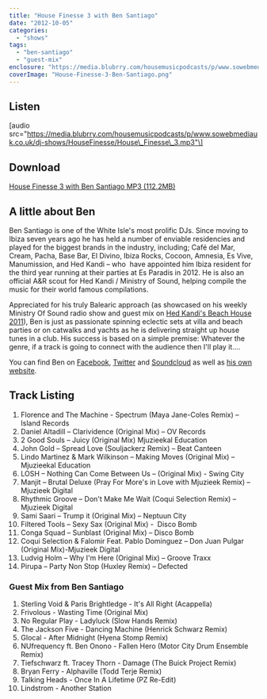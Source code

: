 ```yaml
---
title: "House Finesse 3 with Ben Santiago"
date: "2012-10-05"
categories: 
  - "shows"
tags: 
  - "ben-santiago"
  - "guest-mix"
enclosure: "https://media.blubrry.com/housemusicpodcasts/p/www.sowebmediauk.co.uk/dj-shows/HouseFinesse/House_Finesse_3.mp3 112166190 audio/mpeg "
coverImage: "House-Finesse-3-Ben-Santiago.png"
---
```


## Listen

\[audio src="https://media.blubrry.com/housemusicpodcasts/p/www.sowebmediauk.co.uk/dj-shows/HouseFinesse/House\_Finesse\_3.mp3"\]

## Download

[House Finesse 3 with Ben Santiago MP3 (112.2MB)](https://media.blubrry.com/housemusicpodcasts/p/www.sowebmediauk.co.uk/dj-shows/HouseFinesse/House_Finesse_3.mp3) 

## A little about Ben

Ben Santiago is one of the White Isle's most prolific DJs. Since moving to Ibiza seven years ago he has held a number of enviable residencies and played for the biggest brands in the industry, including; Café del Mar, Cream, Pacha, Base Bar, El Divino, Ibiza Rocks, Cocoon, Amnesia, Es Vive, Manumission, and Hed Kandi – who  have appointed him Ibiza resident for the third year running at their parties at Es Paradis in 2012. He is also an official A&R scout for Hed Kandi / Ministry of Sound, helping compile the music for their world famous compilations.

Appreciated for his truly Balearic approach (as showcased on his weekly Ministry Of Sound radio show and guest mix on [Hed Kandi's Beach House 2011](https://clk.tradedoubler.com/click?p=23708&a=1254950&url=http%3A%2F%2Fitunes.apple.com%2Fgb%2Falbum%2Fhed-kandi-beach-house-2011%2Fid438472616%3Fuo%3D4%26partnerId%3D2003)), Ben is just as passionate spinning eclectic sets at villa and beach parties or on catwalks and yachts as he is delivering straight up house tunes in a club. His success is based on a simple premise: Whatever the genre, if a track is going to connect with the audience then I'll play it....

You can find Ben on [Facebook](https://www.facebook.com/djbensantiago), [Twitter](https://twitter.com/bensantiago) and [Soundcloud](https://soundcloud.com/bensantiago) as well as [his own website](https://www.djbensantiago.com/).

## Track Listing

1. Florence and The Machine - Spectrum (Maya Jane-Coles Remix) – Island Records
2. Daniel Altadill – Clarividence (Original Mix) – OV Records
3. 2 Good Souls – Juicy (Original Mix) Mjuzieekal Education
4. John Gold – Spread Love (Souljackerz Remix) – Beat Canteen
5. Lindo Martinez & Mark Wilkinson – Making Moves (Original Mix) – Mjuzieekal Education
6. LOSH – Nothing Can Come Between Us – (Original Mix) - Swing City
7. Manjit – Brutal Deluxe (Pray For More's in Love with Mjuzieek Remix) – Mjuzieek Digital
8. Rhythmic Groove – Don't Make Me Wait (Coqui Selection Remix) – Mjuzieek Digital
9. Sami Saari – Trump it (Original Mix) – Neptuun City
10. Filtered Tools – Sexy Sax (Original Mix) -  Disco Bomb
11. Conga Squad – Sunblast (Original Mix) – Disco Bomb
12. Coqui Selection & Falomir Feat. Pablo Dominguez – Don Juan Pulgar (Original Mix)-Mjuzieek Digital
13. Ludvig Holm – Why I'm Here (Original Mix) – Groove Traxx
14. Pirupa – Party Non Stop (Huxley Remix) – Defected

### Guest Mix from Ben Santiago

1. Sterling Void & Paris Brightledge - It's All Right (Acappella)
2. Frivolous - Wasting Time (Original Mix)
3. No Regular Play - Ladyluck (Slow Hands Remix)
4. The Jackson Five - Dancing Machine (Henrick Schwarz Remix)
5. Glocal - After Midnight (Hyena Stomp Remix)
6. NUfrequency ft. Ben Onono - Fallen Hero (Motor City Drum Ensemble Remix)
7. Tiefschwarz ft. Tracey Thorn - Damage (The Buick Project Remix)
8. Bryan Ferry - Alphaville (Todd Terje Remix)
9. Talking Heads - Once In A Lifetime (PZ Re-Edit)
10. Lindstrom - Another Station
